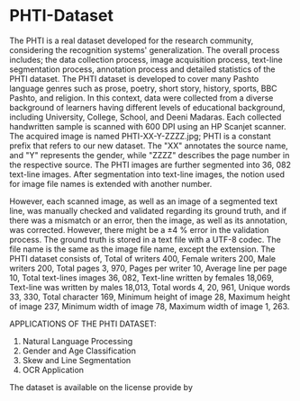 # PHTI-Dataset
The PHTI is a real dataset developed for the research community, considering the recognition systems' generalization. The overall process includes; the data collection process, image acquisition process, text-line segmentation process, annotation process and detailed statistics of the PHTI dataset. The PHTI dataset is developed to cover many Pashto language genres such as prose, poetry, short story, history, sports, BBC Pashto, and religion. In this context, data were collected from a diverse background of learners having different levels of educational background, including University, College, School, and Deeni Madaras.  Each collected handwritten sample is scanned with 600 DPI using an HP Scanjet scanner. The acquired image is named PHTI-XX-Y-ZZZZ.jpg; PHTI is a constant prefix that refers to our new dataset. The "XX" annotates the source name, and "Y" represents the gender, while "ZZZZ" describes the page number in the respective source. The PHTI images are further segmented into 36, 082 text-line images. After segmentation into text-line images, the notion used for image file names is extended with another number. 

However, each scanned image, as well as an image of a segmented text line, was manually checked and validated regarding its ground truth, and if there was a mismatch or an error, then the image, as well as its annotation, was corrected. However, there might be a ±4 % error in the validation process. The ground truth is stored in a text file with a UTF-8 codec. The file name is the same as the image file name, except the extension. The PHTI dataset consists of, Total of writers 400, Female writers 200, Male writers 200, Total pages 3, 970, Pages per writer 10, Average line per page 10, Total text-lines images 36, 082, Text-line written by females 18,069, Text-line was written by males 18,013, Total words 4, 20, 961, Unique words 33, 330, Total character 169, Minimum height of image 28, Maximum height of image 237, Minimum width of image 78, Maximum width of image 1, 263.

APPLICATIONS OF THE PHTI DATASET:
1.	Natural Language Processing
2.	Gender and Age Classification
3.	Skew and Line Segmentation
4.	OCR Application

The dataset is available on the license provide by 
